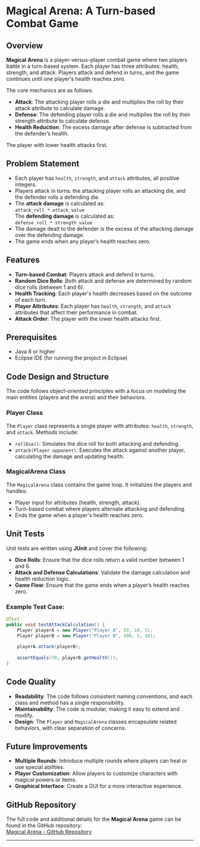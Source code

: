 # Magical Arena: A Turn-based Combat Game

## Overview

**Magical Arena** is a player-versus-player combat game where two players battle in a turn-based system. Each player has three attributes: health, strength, and attack. Players attack and defend in turns, and the game continues until one player's health reaches zero.

The core mechanics are as follows:
- **Attack**: The attacking player rolls a die and multiplies the roll by their attack attribute to calculate damage.
- **Defense**: The defending player rolls a die and multiplies the roll by their strength attribute to calculate defense.
- **Health Reduction**: The excess damage after defense is subtracted from the defender’s health.

The player with lower health attacks first.

## Problem Statement

- Each player has `health`, `strength`, and `attack` attributes, all positive integers.
- Players attack in turns: the attacking player rolls an attacking die, and the defender rolls a defending die.
- The **attack damage** is calculated as:  
  `attack_roll * attack_value`  
  The **defending damage** is calculated as:  
  `defense_roll * strength_value`
- The damage dealt to the defender is the excess of the attacking damage over the defending damage.
- The game ends when any player’s health reaches zero.

## Features

- **Turn-based Combat**: Players attack and defend in turns.
- **Random Dice Rolls**: Both attack and defense are determined by random dice rolls (between 1 and 6).
- **Health Tracking**: Each player's health decreases based on the outcome of each turn.
- **Player Attributes**: Each player has `health`, `strength`, and `attack` attributes that affect their performance in combat.
- **Attack Order**: The player with the lower health attacks first.

## Prerequisites
- Java 8 or higher
- Eclipse IDE (for running the project in Eclipse)

## Code Design and Structure

The code follows object-oriented principles with a focus on modeling the main entities (players and the arena) and their behaviors.

### **Player Class**

The `Player` class represents a single player with attributes: `health`, `strength`, and `attack`. Methods include:
- `rollDie()`: Simulates the dice roll for both attacking and defending.
- `attack(Player opponent)`: Executes the attack against another player, calculating the damage and updating health.

### **MagicalArena Class**

The `MagicalArena` class contains the game loop. It initializes the players and handles:
- Player input for attributes (health, strength, attack).
- Turn-based combat where players alternate attacking and defending.
- Ends the game when a player's health reaches zero.

## Unit Tests

Unit tests are written using **JUnit** and cover the following:
- **Dice Rolls**: Ensure that the dice rolls return a valid number between 1 and 6.
- **Attack and Defense Calculations**: Validate the damage calculation and health reduction logic.
- **Game Flow**: Ensure that the game ends when a player’s health reaches zero.

### Example Test Case:

```java
@Test
public void testAttackCalculation() {
    Player playerA = new Player("Player A", 50, 10, 5);
    Player playerB = new Player("Player B", 100, 5, 10);
    
    playerA.attack(playerB);
    
    assertEquals(70, playerB.getHealth());
}
```

## Code Quality

- **Readability**: The code follows consistent naming conventions, and each class and method has a single responsibility.
- **Maintainability**: The code is modular, making it easy to extend and modify.
- **Design**: The `Player` and `MagicalArena` classes encapsulate related behaviors, with clear separation of concerns.

## Future Improvements

- **Multiple Rounds**: Introduce multiple rounds where players can heal or use special abilities.
- **Player Customization**: Allow players to customize characters with magical powers or items.
- **Graphical Interface**: Create a GUI for a more interactive experience.

## GitHub Repository

The full code and additional details for the **Magical Arena** game can be found in the GitHub repository:  
[Magical Arena - GitHub Repository](https://github.com/theadarshh/Magical_Arena.git)

--- 
